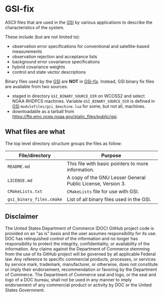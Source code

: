 # GSI-fix
ASCII files that are used in the [GSI](https://github.com/NOAA-EMC/GSI) by various applications to describe the characteristics of the system.

These include (but are not limited to):
- observation error specifications for conventional and satellite-based measurements
- observation rejection and acceptance lists
- background error covariance specifications
- hybrid covariance weights
- control and state vector descriptions

Binary files used by the [GSI](https://github.com/NOAA-EMC/GSI) are **NOT** in [GSI-fix](https://github.com/NOAA-EMC/GSI-fix).
Instead, GSI binary fix files are available from two sources:
- staged in directory `GSI_BINARY_SOURCE_DIR` on WCOSS2 and select NOAA RHDPCS machines.
  Variable `GSI_BINARY_SOURCE_DIR` is defined in [GSI](https://github.com/NOAA-EMC/GSI) `modulefiles/gsi_$machine.lua`
  for some, but not all, machines.
- downloadable as a tarball from https://ftp.emc.ncep.noaa.gov/static_files/public/gsi.


## What files are what
The top level directory structure groups the files as follow:

| File/directory            | Purpose |
| --------------            | ------- |
| `README.md`           | This file with basic pointers to more information. |
| `LICENSE.md`          | A copy of the GNU Lesser General Public License, Version 3. |
| `CMakeLists.txt`      | `CMakeLists` file for use with GSI. |
| `gsi_binary_files.cmake` | List of all binary files used in the GSI. |

## Disclaimer

The United States Department of Commerce (DOC) GitHub project code is
provided on an "as is" basis and the user assumes responsibility for
its use. DOC has relinquished control of the information and no longer
has responsibility to protect the integrity, confidentiality, or
availability of the information. Any claims against the Department of
Commerce stemming from the use of its GitHub project will be governed
by all applicable Federal law. Any reference to specific commercial
products, processes, or services by service mark, trademark,
manufacturer, or otherwise, does not constitute or imply their
endorsement, recommendation or favoring by the Department of
Commerce. The Department of Commerce seal and logo, or the seal and
logo of a DOC bureau, shall not be used in any manner to imply
endorsement of any commercial product or activity by DOC or the United
States Government.

